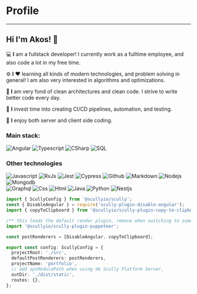 # Profile

---

## Hi I'm Akos! 👋

💻 **I** am a fullstack developer! I currently work as a fulltime employee, and also code a lot in my free time.

⚙️ **I** ❤️ learning all kinds of modern technologies, and problem solving in general! I am also very interested in algorithms and optimizations.

🧹 **I** am very fond of clean architectures and clean code. I strive to write better code every day.

🧪 **I** invest time into creating CI/CD pipelines, automation, and testing.

🚀 **I** enjoy both server and client side coding.

### Main stack:

![Angular](https://img.shields.io/badge/-Angular-dd1b16?logo=angular&logoColor=black&style=flat)
![Typescript](https://img.shields.io/badge/-typescript-blue?logo=typescript&logoColor=white&style=flat)
![CSharp](https://img.shields.io/badge/-C%23-9B4993?logo=C-sharp&logoColor=black&style=flat)
![SQL](https://img.shields.io/badge/MSSQL-gray?logo=microsoft-sql-server&logoColor=white)

### Other technologies

![Javascript](https://img.shields.io/badge/-JavaScript-f7df1e?logo=javascript&logoColor=black&style=flat)
![RxJs](https://img.shields.io/badge/RxJs-E60E88?logo=reactivex&logoColor=white)
![Jest](https://img.shields.io/badge/Jest-white?logo=jest&logoColor=E60E88)
![Cypress](https://img.shields.io/badge/Cypress-white?logo=cypress&logoColor=green)
![Github](https://img.shields.io/badge/Github-black?logo=github&logoColor=purple)
![Markdown](https://img.shields.io/badge/Markdown-black?logo=markdown&logoColor=blue)
![Nodejs](https://img.shields.io/badge/-NodeJs-43853D?logo=node.js&logoColor=black&style=flat)
![Mongodb](https://img.shields.io/badge/MongoDB-4ea94b.svg?logo=mongodb&logoColor=white)  
![Graphql](https://img.shields.io/badge/GraphQL-161e26?logo=graphql&logoColor=e535ab)
![Css](https://img.shields.io/badge/CSS-white?logo=css3&logoColor=264de4)
![Html](https://img.shields.io/badge/HTML-grey?logo=html5&logoColor=e34c26)
![Java](https://img.shields.io/badge/Java-white?logo=java&logoColor=e34c26)
![Python](https://img.shields.io/badge/Python-306998?logo=python&logoColor=FFD43B)
![Nestjs](https://img.shields.io/badge/NestJs-470610?logo=nestjs&logoColor=ea2845)

```typescript
import { ScullyConfig } from '@scullyio/scully';
const { DisableAngular } = require('scully-plugin-disable-angular');
import { copyToClipboard } from '@scullyio/scully-plugin-copy-to-clipboard';

/** this loads the default render plugin, remove when switching to something else. */
import '@scullyio/scully-plugin-puppeteer';

const postRenderers = [DisableAngular, copyToClipboard];

export const config: ScullyConfig = {
  projectRoot: './src',
  defaultPostRenderers: postRenderers,
  projectName: 'portfolio',
  // add spsModulePath when using de Scully Platform Server,
  outDir: './dist/static',
  routes: {},
};
```
